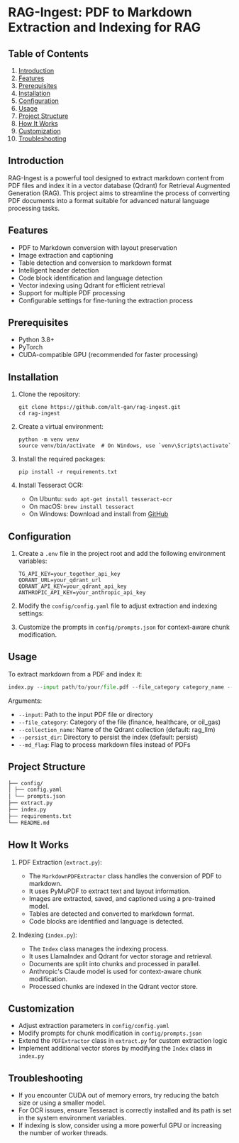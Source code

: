 # RAG-Ingest: PDF to Markdown Extraction and Indexing for RAG

## Table of Contents
1. [Introduction](#introduction)
2. [Features](#features)
3. [Prerequisites](#prerequisites)
4. [Installation](#installation)
5. [Configuration](#configuration)
6. [Usage](#usage)
7. [Project Structure](#project-structure)
8. [How It Works](#how-it-works)
9. [Customization](#customization)
10. [Troubleshooting](#troubleshooting)

## Introduction

RAG-Ingest is a powerful tool designed to extract markdown content from PDF files and index it in a vector database (Qdrant) for Retrieval Augmented Generation (RAG). This project aims to streamline the process of converting PDF documents into a format suitable for advanced natural language processing tasks.

## Features

- PDF to Markdown conversion with layout preservation
- Image extraction and captioning
- Table detection and conversion to markdown format
- Intelligent header detection
- Code block identification and language detection
- Vector indexing using Qdrant for efficient retrieval
- Support for multiple PDF processing
- Configurable settings for fine-tuning the extraction process

## Prerequisites

- Python 3.8+
- PyTorch
- CUDA-compatible GPU (recommended for faster processing)

## Installation

1. Clone the repository:
   ```
   git clone https://github.com/alt-gan/rag-ingest.git
   cd rag-ingest
   ```

2. Create a virtual environment:
   ```
   python -m venv venv
   source venv/bin/activate  # On Windows, use `venv\Scripts\activate`
   ```

3. Install the required packages:
   ```
   pip install -r requirements.txt
   ```

4. Install Tesseract OCR:
   - On Ubuntu: `sudo apt-get install tesseract-ocr`
   - On macOS: `brew install tesseract`
   - On Windows: Download and install from [GitHub](https://github.com/UB-Mannheim/tesseract/wiki)

## Configuration

1. Create a `.env` file in the project root and add the following environment variables:
   ```
   TG_API_KEY=your_together_api_key
   QDRANT_URL=your_qdrant_url
   QDRANT_API_KEY=your_qdrant_api_key
   ANTHROPIC_API_KEY=your_anthropic_api_key
   ```

2. Modify the `config/config.yaml` file to adjust extraction and indexing settings:

3. Customize the prompts in `config/prompts.json` for context-aware chunk modification.

## Usage

To extract markdown from a PDF and index it:
```python 
index.py --input path/to/your/file.pdf --file_category category_name --collection_name rag_llm --persist_dir persist
````


Arguments:
- `--input`: Path to the input PDF file or directory
- `--file_category`: Category of the file (finance, healthcare, or oil_gas)
- `--collection_name`: Name of the Qdrant collection (default: rag_llm)
- `--persist_dir`: Directory to persist the index (default: persist)
- `--md_flag`: Flag to process markdown files instead of PDFs


## Project Structure

```bash
├── config/
│ ├── config.yaml
│ └── prompts.json
├── extract.py
├── index.py
├── requirements.txt
└── README.md
```

## How It Works
1. PDF Extraction (`extract.py`):
   - The `MarkdownPDFExtractor` class handles the conversion of PDF to markdown.
   - It uses PyMuPDF to extract text and layout information.
   - Images are extracted, saved, and captioned using a pre-trained model.
   - Tables are detected and converted to markdown format.
   - Code blocks are identified and language is detected.

2. Indexing (`index.py`):
   - The `Index` class manages the indexing process.
   - It uses LlamaIndex and Qdrant for vector storage and retrieval.
   - Documents are split into chunks and processed in parallel.
   - Anthropic's Claude model is used for context-aware chunk modification.
   - Processed chunks are indexed in the Qdrant vector store.

## Customization

- Adjust extraction parameters in `config/config.yaml`
- Modify prompts for chunk modification in `config/prompts.json`
- Extend the `PDFExtractor` class in `extract.py` for custom extraction logic
- Implement additional vector stores by modifying the `Index` class in `index.py`

## Troubleshooting

- If you encounter CUDA out of memory errors, try reducing the batch size or using a smaller model.
- For OCR issues, ensure Tesseract is correctly installed and its path is set in the system environment variables.
- If indexing is slow, consider using a more powerful GPU or increasing the number of worker threads.
